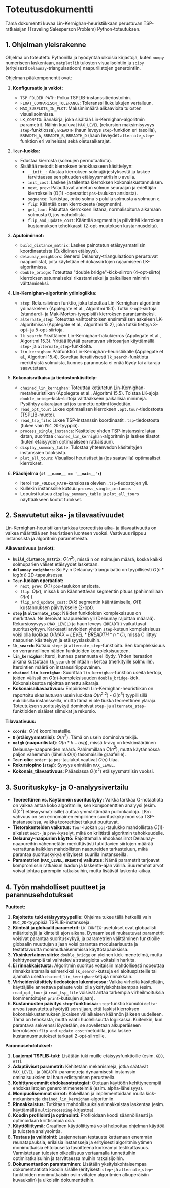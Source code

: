 # Toteutusdokumentti

Tämä dokumentti kuvaa Lin-Kernighan-heuristiikkaan perustuvan TSP-ratkaisijan (Traveling Salesperson Problem) Python-toteutuksen.

## 1. Ohjelman yleisrakenne

Ohjelma on toteutettu Pythonilla ja hyödyntää ulkoisia kirjastoja, kuten `numpy` numeriseen laskentaan, `matplotlib` tulosten visualisointiin ja `scipy` (erityisesti `Delaunay`-triangulaatioon) naapurilistojen generointiin.

Ohjelman pääkomponentit ovat:

1.  **Konfiguraatio ja vakiot:**
    *   `TSP_FOLDER_PATH`: Polku TSPLIB-instanssitiedostoihin.
    *   `FLOAT_COMPARISON_TOLERANCE`: Toleranssi liukulukujen vertailuun.
    *   `MAX_SUBPLOTS_IN_PLOT`: Maksimimäärä alikaavioita tulosten visualisoinnissa.
    *   `LK_CONFIG`: Sanakirja, joka sisältää Lin-Kernighan-algoritmin parametrit. Näihin kuuluvat `MAX_LEVEL` (rekursion maksimisyvyys `step`-funktiossa), `BREADTH` (haun leveys `step`-funktion eri tasoilla), `BREADTH_A`, `BREADTH_B`, `BREADTH_D` (haun leveydet `alternate_step`-funktion eri vaiheissa) sekä oletusaikarajat.

2.  **`Tour`-luokka:**
    *   Edustaa kierrosta (solmujen permutaatiota).
    *   Sisältää metodit kierroksen tehokkaaseen käsittelyyn:
        *   `__init__`: Alustaa kierroksen solmujärjestyksestä ja laskee tarvittaessa sen pituuden etäisyysmatriisin `D` avulla.
        *   `init_cost`: Laskee ja tallentaa kierroksen kokonaiskustannuksen.
        *   `next`, `prev`: Palauttavat annetun solmun seuraajan ja edeltäjän kierroksella (O(1) -operaatiot `pos`-taulukon ansiosta).
        *   `sequence`: Tarkistaa, onko solmu `b` polulla solmusta `a` solmuun `c`.
        *   `flip`: Kääntää osan kierroksesta (segmentin).
        *   `get_tour`: Palauttaa kierroksen listana, normalisoituna alkamaan solmusta 0, jos mahdollista.
        *   `flip_and_update_cost`: Kääntää segmentin ja päivittää kierroksen kustannuksen tehokkaasti (2-opt-muutoksen kustannusdelta).

3.  **Aputoiminnot:**
    *   `build_distance_matrix`: Laskee painotetun etäisyysmatriisin koordinaateista (Euklidinen etäisyys).
    *   `delaunay_neighbors`: Generoi Delaunay-triangulaatioon perustuvat naapurilistat, joita käytetään ehdokassiirtojen rajaamiseen LK-algoritmissa.
    *   `double_bridge`: Toteuttaa "double bridge"-kick-siirron (4-opt-siirto) kierroksen satunnaiseksi rikastamiseksi ja paikallisen minimin välttämiseksi.

4.  **Lin-Kernighan-algoritmin ydinlogiikka:**
    *   `step`: Rekursiivinen funktio, joka toteuttaa Lin-Kernighan-algoritmin ydinaskeleen (Applegate et al., Algoritmi 15.1). Tutkii k-opt-siirtoja (standardi- ja Mak-Morton-tyyppisiä) kierroksen parantamiseksi.
    *   `alternate_step`: Toteuttaa vaihtoehtoisen ensimmäisen askeleen LK-algoritmissa (Applegate et al., Algoritmi 15.2), joka tutkii tiettyjä 3-opt- ja 5-opt-siirtoja.
    *   `lk_search`: Yksittäinen Lin-Kernighan-hakukierros (Applegate et al., Algoritmi 15.3). Yrittää löytää parantavan siirtosarjan käyttämällä `step`- ja `alternate_step`-funktioita.
    *   `lin_kernighan`: Pääfunktio Lin-Kernighan-heuristiikalle (Applegate et al., Algoritmi 15.4). Soveltaa iteratiivisesti `lk_search`-funktiota merkityistä solmuista, kunnes parannusta ei enää löydy tai aikaraja saavutetaan.

5.  **Kokonaisratkaisu ja tiedostonkäsittely:**
    *   `chained_lin_kernighan`: Toteuttaa ketjutetun Lin-Kernighan-metaheuristiikan (Applegate et al., Algoritmi 15.5). Toistaa LK-ajoja `double_bridge`-kick-siirtoja välttääkseen paikallisia minimejä. Pysähtyy aikarajaan tai jos tunnettu optimi löydetään.
    *   `read_opt_tour`: Lukee optimaalisen kierroksen `.opt.tour`-tiedostosta (TSPLIB-muoto).
    *   `read_tsp_file`: Lukee TSP-instanssin koordinaatit `.tsp`-tiedostosta (tukee vain `EUC_2D`-tyyppiä).
    *   `process_single_instance`: Käsittelee yhden TSP-instanssin: lataa datan, suorittaa `chained_lin_kernighan`-algoritmin ja laskee tilastot (kuten etäisyyden optimaaliseen ratkaisuun).
    *   `display_summary_table`: Tulostaa yhteenvedon käsiteltyjen instanssien tuloksista.
    *   `plot_all_tours`: Visualisoi heuristiset ja (jos saatavilla) optimaaliset kierrokset.

6.  **Pääohjelma (`if __name__ == '__main__':`)**
    *   Iteroi `TSP_FOLDER_PATH`-kansiossa olevien `.tsp`-tiedostojen yli.
    *   Kullekin instanssille kutsuu `process_single_instance`.
    *   Lopuksi kutsuu `display_summary_table` ja `plot_all_tours` näyttääkseen kootut tulokset.

## 2. Saavutetut aika- ja tilavaativuudet

Lin-Kernighan-heuristiikan tarkkaa teoreettista aika- ja tilavaativuutta on vaikea määrittää sen heuristisen luonteen vuoksi. Vaativuus riippuu instanssista ja algoritmin parametreista.

**Aikavaativuus (arviot):**

*   **`build_distance_matrix`**: $O(n^2)$, missä n on solmujen määrä, koska kaikki solmuparien väliset etäisyydet lasketaan.
*   **`delaunay_neighbors`**: SciPy:n Delaunay-triangulaatio on tyypillisesti $O(n * log(n))$ 2D-tapauksessa.
*   **`Tour`-luokan operaatiot:**
    *   `next`, `prev`: $O(1)$ `pos`-taulukon ansiosta.
    *   `flip`: $O(k)$, missä k on käännettävän segmentin pituus (pahimmillaan $O(n)$ ).
    *   `flip_and_update_cost`: $O(k)$ segmentin kääntämiselle, $O(1)$ kustannuksen päivitykselle (2-opt).
*   **`step` ja `alternate_step`:** Näiden funktioiden kompleksisuus on merkittävä. Ne iteroivat naapureiden yli (Delaunay rajoittaa määrää). Rekursiosyvyys (`MAX_LEVEL`) ja haun leveys (`BREADTH`) vaikuttavat suorituskykyyn. Karkeasti arvioiden yhden `step`-kutsun kompleksisuus voisi olla luokkaa $O(MAX-LEVEL * BREADTH * n * C)$, missä C liittyy naapurien käsittelyyn ja etäisyyslaskuihin.
*   **`lk_search`**: Kutsuu `step`- ja `alternate_step`-funktioita. Sen kompleksisuus on verrannollinen näiden funktioiden kompleksisuuteen.
*   **`lin_kernighan`**: Iteroi, kunnes parannusta ei löydy. Yhden iteraation aikana kutsutaan `lk_search` enintään `n` kertaa (merkityille solmuille). Iterointien määrä on instanssiriippuvainen.
*   **`chained_lin_kernighan`**: Suorittaa `lin_kernighan`-funktion useita kertoja, joiden välissä on $O(n)$-kompleksisuuden `double_bridge`-kick. Kokonaiskestoa rajoittaa annettu aikaraja.
*   **Kokonaisaikavaativuus:** Empiirisesti Lin-Kernighan-heuristiikan on raportoitu skaalautuvan usein luokkaa $O(n^{2.2})$ - $O(n^3)$ tyypillisillä euklidisilla instansseilla, mutta tämä ei ole tiukka teoreettinen yläraja. Toteutuksen suorituskykyä dominoivat `step`- ja `alternate_step`-funktioiden sisäiset silmukat ja rekursio.

**Tilavaativuus:**

*   **`coords`**: $O(n)$ koordinaateille.
*   **`D` (etäisyysmatriisi)**: $O(n^2)$. Tämä on usein dominoiva tekijä.
*   **`neigh` (naapurilistat)**: $O(n * k-avg)$, missä k-avg on keskimääräinen Delaunay-naapureiden määrä. Pahimmillaan $O(n^2)$, mutta käytännössä paljon vähemmän (lähellä $O(n)$ tasomaisille graafeille).
*   **`Tour`-olio**: `order`- ja `pos`-taulukot vaativat $O(n)$ tilaa.
*   **Rekursiopino (`step`)**: Syvyys enintään `MAX_LEVEL`.
*   **Kokonais_tilavaativuus**: Pääasiassa $O(n^2)$ etäisyysmatriisin vuoksi.

## 3. Suorituskyky- ja O-analyysivertailu

*   **Teoreettinen vs. Käytännön suorituskyky:** Vaikka tarkkaa O-notaatiota on vaikea antaa koko algoritmille, sen komponenttien analyysi (esim. $O(n^2)$ etäisyysmatriisille) auttaa ymmärtämään pullonkauloja. LK:n vahvuus on sen erinomainen empiirinen suorituskyky monissa TSP-instansseissa, vaikka teoreettiset takuut puuttuvat.
*   **Tietorakenteiden vaikutus:** `Tour`-luokan `pos`-taulukko mahdollistaa $O(1)$-aikaiset `next`- ja `prev`-kyselyt, mikä on kriittistä algoritmin tehokkuudelle.
*   **Delaunay-naapurien käyttö:** Rajoittamalla ehdokassiirrot Delaunay-naapureihin vähennetään merkittävästi tutkittavien siirtojen määrää verrattuna kaikkien mahdollisten naapureiden tarkasteluun, mikä parantaa suorituskykyä erityisesti suurilla instansseilla.
*   **Parametrien (`MAX_LEVEL`, `BREADTH`) vaikutus:** Nämä parametrit tarjoavat kompromissin ratkaisun laadun ja laskenta-ajan välillä. Suuremmat arvot voivat johtaa parempiin ratkaisuihin, mutta lisäävät laskenta-aikaa.

## 4. Työn mahdolliset puutteet ja parannusehdotukset

**Puutteet:**

1.  **Rajoitettu tuki etäisyystyypeille:** Ohjelma tukee tällä hetkellä vain `EUC_2D`-tyyppisiä TSPLIB-instansseja.
2.  **Kiinteät ja globaalit parametrit:** `LK_CONFIG`-asetukset ovat globaalisti määriteltyjä ja kiinteitä ajon aikana. Dynaamisesti mukautuvat parametrit voisivat parantaa suorituskykyä, ja parametrien välittäminen funktioille globaalin muuttujan sijaan voisi parantaa modulaarisuutta ja testattavuutta monimutkaisemmissa käyttötapauksissa.
3.  **Yksinkertainen siirto:** `double_bridge` on yleinen kick-menetelmä, mutta kehittyneempiä tai vaihtelevia strategioita voitaisiin harkita.
4.  **Ei rinnakkaistusta:** Algoritmin suoritus voitaisiin mahdollisesti nopeuttaa rinnakkaistamalla esimerkiksi `lk_search`-kutsuja eri aloituspisteille tai ajamalla useita `chained_lin_kernighan`-ketjuja rinnakkain.
5.  **Virheidenkäsittely tiedostojen lukemisessa:** Vaikka virheitä käsitellään, käyttäjälle annettava palaute voisi olla yksityiskohtaisempaa (esim. `read_opt_tour` ja `read_tsp_file` voisivat antaa tarkempia virheilmoituksia kommentoitujen `print`-kutsujen sijaan).
6.  **Kustannusten päivitys `step`-funktiossa:** `step`-funktio kumuloi `delta`-arvoa (saavutettua hyötyä) sen sijaan, että laskisi kierroksen kokonaiskustannuksen jokaisen väliaikaisen käännön jälkeen uudelleen. Tämä on tehokasta, mutta vaatii huolellisuutta logiikassa. Kuitenkin, kun parantava sekvenssi löydetään, se sovelletaan alkuperäiseen kierrokseen `flip_and_update_cost`-metodilla, joka laskee kustannusmuutokset tarkasti 2-opt-siirroille.

**Parannusehdotukset:**

1.  **Laajempi TSPLIB-tuki:** Lisätään tuki muille etäisyysfunktioille (esim. `GEO`, `ATT`).
2.  **Adaptiiviset parametrit:** Kehitetään mekanismeja, jotka säätävät `MAX_LEVEL`- ja `BREADTH`-parametreja dynaamisesti instanssin ominaisuuksien tai haun edistymisen perusteella.
3.  **Kehittyneemmät ehdokasstrategiat:** Otetaan käyttöön kehittyneempiä ehdokaslistojen generointimenetelmiä (esim. alpha-läheisyys).
4.  **Monipuolisemmat siirrot:** Kokeillaan ja implementoidaan muita kick-mekanismeja `chained_lin_kernighan`-algoritmiin.
5.  **Rinnakkaistus:** Tutkitaan mahdollisuuksia rinnakkaistaa laskentaa (esim. käyttämällä `multiprocessing`-kirjastoa).
6.  **Koodin profilointi ja optimointi:** Profiloidaan koodi säännöllisesti ja optimoidaan kriittisimpiä osia.
7.  **Käyttöliittymä:** Graafinen käyttöliittymä voisi helpottaa ohjelman käyttöä ja tulosten analysointia.
8.  **Testaus ja validointi:** Laajennetaan testausta kattamaan enemmän reunatapauksia, erilaisia instansseja ja erityisesti algoritmin ytimen monimutkaisia ehtolauseita tavoitteena korkeampi testikattavuus. Varmistetaan tulosten oikeellisuus vertaamalla tunnettuihin optimiratkaisuihin ja tarvittaessa muihin ratkaisijoihin.
9.  **Dokumentaation parantaminen:** Lisätään yksityiskohtaisempaa dokumentaatiota koodin sisälle (erityisesti `step`- ja `alternate_step`-funktioiden monimutkaisiin osiin viitaten algoritmien alkuperäisiin kuvauksiin) ja ulkoisiin dokumentteihin.

